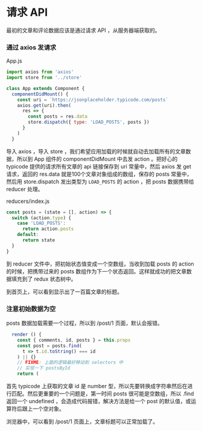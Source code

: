 # 请求 API 

最初的文章和评论数据应该是通过请求 API ，从服务器端获取的。

### 通过 axios 发请求

App.js

```js
import axios from 'axios'
import store from '../store'

class App extends Component {
  componentDidMount() {
    const uri = `https://jsonplaceholder.typicode.com/posts`
    axios.get(uri).then(
      res => {
        const posts = res.data
        store.dispatch({ type: 'LOAD_POSTS', posts })
      }
    )
  }
```

导入 axios ，导入 store ，我们希望应用加载的时候就自动去加载所有的文章数据，所以到 App 组件的 componentDidMount 中去发 action 。把好心的 typicode 提供的请求所有文章的 api 链接保存到 uri 常量中，然后 axios 发 get 请求，返回的 res.data 就是100个文章对象组成的数组，保存的 posts 常量中，然后用 store.dispatch 发出类型为 `LOAD_POSTS` 的 action ，把 posts 数据携带给 reducer 处理。

reducers/index.js

```js
const posts = (state = [], action) => {
  switch (action.type) {
    case 'LOAD_POSTS':
      return action.posts
    default: 
      return state
  }
}
```

到 reducer 文件中，把初始状态值变成一个空数组，当收到加载 posts 的 action 的时候，把携带过来的 posts 数组作为下一个状态返回。这样就成功的把文章数据填充到了 redux 状态树中。

到首页上，可以看到显示出了一百篇文章的标题。

### 注意初始数据为空

posts 数据加载需要一个过程，所以到 /post/1 页面，默认会报错。

```js
  render () {
    const { comments, id, posts } = this.props
    const post = posts.find(
      t => t.id.toString() === id
    ) || {}
    // FIXME: 上面的逻辑最好移动到 selectors 中
    // 实现一下 postsById
    return (
```

首先 typicode 上获取的文章 id 是 number 型，所以先要转换成字符串然后在进行匹配。然后更重要的一个问题是，第一时间 posts 很可能是空数组，所以 .find 返回一个 undefined ，会造成代码报错，解决方法是给一个 post 的默认值，或运算符后跟上一个空对象。

浏览器中，可以看到 /post/1 页面上，文章标题可以正常加载了。

